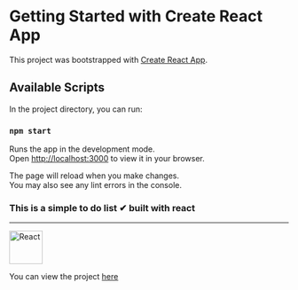 # Getting Started with Create React App

This project was bootstrapped with [Create React App](https://github.com/facebook/create-react-app).

## Available Scripts

In the project directory, you can run:

### `npm start`

Runs the app in the development mode.\
Open [http://localhost:3000](http://localhost:3000) to view it in your browser.

The page will reload when you make changes.\
You may also see any lint errors in the console.

### This is a simple to do list ✔︎ built with react 


---

<div>
	<img height="60" src="https://user-images.githubusercontent.com/25181517/117448085-96eed600-af3e-11eb-9492-83a3a0fcbfb1.png" alt="React" title="React" />
</div>

You can view the project [here](https://zaidrasheed.github.io/To-do-list-react/)
